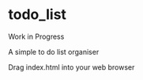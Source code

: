# todo_list


Work in Progress

A simple to do list organiser

Drag index.html into your web browser